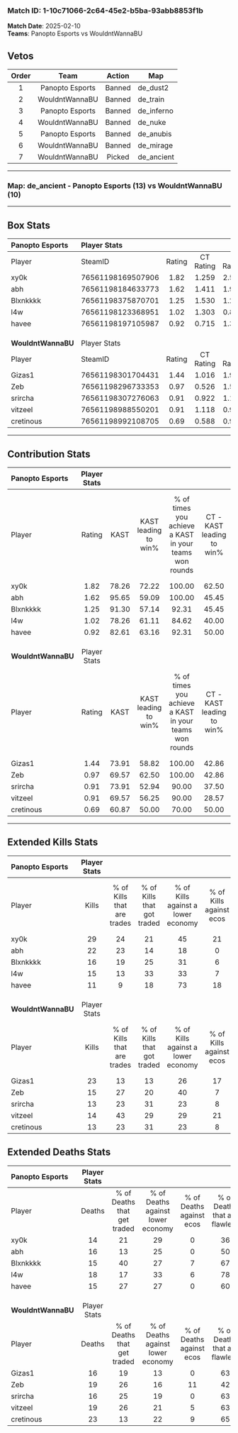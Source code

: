 ### Match ID: 1-10c71066-2c64-45e2-b5ba-93abb8853f1b  
**Match Date**: 2025-02-10  
**Teams**: Panopto Esports vs WouldntWannaBU  

## Vetos  

| Order | Team | Action | Map |
| :---: | :--: | :----: | --- |
| 1 | Panopto Esports | Banned | de_dust2 |
| 2 | WouldntWannaBU | Banned | de_train |
| 3 | Panopto Esports | Banned | de_inferno |
| 4 | WouldntWannaBU | Banned | de_nuke |
| 5 | Panopto Esports | Banned | de_anubis |
| 6 | WouldntWannaBU | Banned | de_mirage |
| 7 | WouldntWannaBU | Picked | de_ancient |

---  

### **Map**: de_ancient - Panopto Esports (13) vs WouldntWannaBU (10)  
---  

## Box Stats  

| **Panopto Esports** | Player Stats      |        |           |          |       |       |       |         |        |      |     |
| :- | :- | :-: | :-: | :-: | :-: | :-: | :-: | :-: | :-: | :-: | :-: |
| Player              | SteamID           | Rating | CT Rating | T Rating | KAST  |  ADR  | Kills | Assists | Deaths | K/D  | HS% |
| xy0k                | 76561198169507906 |  1.82  |   1.259   |  2.579   | 78.26 | 125.2 |  29   |    5    |   14   | 2.07 | 62  |
| abh                 | 76561198184633773 |  1.62  |   1.411   |  1.992   | 95.65 | 109.7 |  22   |   13    |   16   | 1.38 | 72  |
| Blxnkkkk            | 76561198375870701 |  1.25  |   1.530   |  1.235   | 91.30 | 70.2  |  16   |   10    |   15   | 1.07 | 25  |
| l4w                 | 76561198123368951 |  1.02  |   1.303   |  0.865   | 78.26 | 68.4  |  15   |    6    |   18   | 0.83 | 40  |
| havee               | 76561198197105987 |  0.92  |   0.715   |  1.358   | 82.61 | 53.7  |  11   |    5    |   15   | 0.73 | 54  |
|                     |                   |        |           |          |       |       |       |         |        |      |     |
|                     |                   |        |           |          |       |       |       |         |        |      |     |
|                     |                   |        |           |          |       |       |       |         |        |      |     |
| **WouldntWannaBU**  | Player Stats      |        |           |          |       |       |       |         |        |      |     |
| Player              | SteamID           | Rating | CT Rating | T Rating | KAST  |  ADR  | Kills | Assists | Deaths | K/D  | HS% |
| Gizas1              | 76561198301704431 |  1.44  |   1.016   |  1.973   | 73.91 | 101.3 |  23   |    6    |   16   | 1.44 | 56  |
| Zeb                 | 76561198296733353 |  0.97  |   0.526   |  1.596   | 69.57 | 73.1  |  15   |    9    |   19   | 0.79 | 40  |
| srircha             | 76561198307276063 |  0.91  |   0.922   |  1.102   | 73.91 | 52.0  |  13   |    5    |   16   | 0.81 | 15  |
| vitzeel             | 76561198988550201 |  0.91  |   1.118   |  0.950   | 69.57 | 70.4  |  14   |    7    |   19   | 0.74 | 28  |
| cretinous           | 76561198992108705 |  0.69  |   0.588   |  0.924   | 60.87 | 64.9  |  13   |    5    |   23   | 0.57 | 61  |
---  

## Contribution Stats  

| **Panopto Esports** | Player Stats |       |                      |                                                        |                           |                                                             |                          |                                                            |
| :- | :-: | :-: | :-: | :-: | :-: | :-: | :-: | :-: |
| Player              |    Rating    | KAST  | KAST leading to win% | % of times you achieve a KAST in your teams won rounds | CT - KAST leading to win% | CT - % of times you achieve a KAST in your teams won rounds | T - KAST leading to win% | T - % of times you achieve a KAST in your teams won rounds |
| xy0k                |     1.82     | 78.26 |        72.22         |                         100.00                         |           62.50           |                           100.00                            |          80.00           |                           100.00                           |
| abh                 |     1.62     | 95.65 |        59.09         |                         100.00                         |           45.45           |                           100.00                            |          72.73           |                           100.00                           |
| Blxnkkkk            |     1.25     | 91.30 |        57.14         |                         92.31                          |           45.45           |                           100.00                            |          70.00           |                           87.50                            |
| l4w                 |     1.02     | 78.26 |        61.11         |                         84.62                          |           40.00           |                            80.00                            |          87.50           |                           87.50                            |
| havee               |     0.92     | 82.61 |        63.16         |                         92.31                          |           50.00           |                            80.00                            |          72.73           |                           100.00                           |
|                     |              |       |                      |                                                        |                           |                                                             |                          |                                                            |
|                     |              |       |                      |                                                        |                           |                                                             |                          |                                                            |
|                     |              |       |                      |                                                        |                           |                                                             |                          |                                                            |
| **WouldntWannaBU**  | Player Stats |       |                      |                                                        |                           |                                                             |                          |                                                            |
| Player              |    Rating    | KAST  | KAST leading to win% | % of times you achieve a KAST in your teams won rounds | CT - KAST leading to win% | CT - % of times you achieve a KAST in your teams won rounds | T - KAST leading to win% | T - % of times you achieve a KAST in your teams won rounds |
| Gizas1              |     1.44     | 73.91 |        58.82         |                         100.00                         |           42.86           |                           100.00                            |          70.00           |                           100.00                           |
| Zeb                 |     0.97     | 69.57 |        62.50         |                         100.00                         |           42.86           |                           100.00                            |          77.78           |                           100.00                           |
| srircha             |     0.91     | 73.91 |        52.94         |                         90.00                          |           37.50           |                           100.00                            |          66.67           |                           85.71                            |
| vitzeel             |     0.91     | 69.57 |        56.25         |                         90.00                          |           28.57           |                            66.67                            |          77.78           |                           100.00                           |
| cretinous           |     0.69     | 60.87 |        50.00         |                         70.00                          |           50.00           |                           100.00                            |          50.00           |                           57.14                            |
---  

## Extended Kills Stats  

| **Panopto Esports** | Player Stats |                            |                            |                                    |                         |                              |                                 |                                       |                    |           |
| :- | :-: | :-: | :-: | :-: | :-: | :-: | :-: | :-: | :-: | :-: |
| Player              |    Kills     | % of Kills that are trades | % of Kills that got traded | % of Kills against a lower economy | % of Kills against ecos | % of Kills that are flawless | % of Kills that are close duels | % of Kills that are assisted by flash | Pistol Round Kills | AWP Kills |
| xy0k                |      29      |             24             |             21             |                 45                 |           21            |              52              |                0                |                   3                   |         0          |     4     |
| abh                 |      22      |             23             |             14             |                 18                 |            0            |              59              |                5                |                   5                   |         0          |     3     |
| Blxnkkkk            |      16      |             19             |             25             |                 31                 |            6            |              50              |                6                |                   6                   |         0          |     0     |
| l4w                 |      15      |             13             |             33             |                 33                 |            7            |              73              |                7                |                   0                   |         3          |     2     |
| havee               |      11      |             9              |             18             |                 73                 |           18            |              73              |                9                |                   9                   |         0          |     0     |
|                     |              |                            |                            |                                    |                         |                              |                                 |                                       |                    |           |
|                     |              |                            |                            |                                    |                         |                              |                                 |                                       |                    |           |
|                     |              |                            |                            |                                    |                         |                              |                                 |                                       |                    |           |
| **WouldntWannaBU**  | Player Stats |                            |                            |                                    |                         |                              |                                 |                                       |                    |           |
| Player              |    Kills     | % of Kills that are trades | % of Kills that got traded | % of Kills against a lower economy | % of Kills against ecos | % of Kills that are flawless | % of Kills that are close duels | % of Kills that are assisted by flash | Pistol Round Kills | AWP Kills |
| Gizas1              |      23      |             13             |             13             |                 26                 |           17            |              78              |                0                |                   0                   |         0          |     4     |
| Zeb                 |      15      |             27             |             20             |                 40                 |            7            |              47              |               13                |                   0                   |         0          |     0     |
| srircha             |      13      |             23             |             31             |                 23                 |            8            |              46              |                8                |                   0                   |         3          |     2     |
| vitzeel             |      14      |             43             |             29             |                 29                 |           21            |              64              |                0                |                  21                   |         0          |     0     |
| cretinous           |      13      |             23             |             31             |                 23                 |            8            |              46              |                8                |                   8                   |         0          |     2     |
## Extended Deaths Stats  

| **Panopto Esports** | Player Stats |                             |                                   |                          |                               |                            |                           |               |
| :- | :-: | :-: | :-: | :-: | :-: | :-: | :-: | :-: |
| Player              |    Deaths    | % of Deaths that get traded | % of Deaths against lower economy | % of Deaths against ecos | % of Deaths that are flawless | % of Deaths that are close | % of Deaths while blinded | Deaths to AWP |
| xy0k                |      14      |             21              |                29                 |            0             |              36               |             14             |             0             |       1       |
| abh                 |      16      |             13              |                25                 |            0             |              50               |             0              |             6             |       1       |
| Blxnkkkk            |      15      |             40              |                27                 |            7             |              67               |             0              |             7             |       0       |
| l4w                 |      18      |             17              |                33                 |            6             |              78               |             6              |             0             |       0       |
| havee               |      15      |             27              |                27                 |            0             |              60               |             7              |            13             |       1       |
|                     |              |                             |                                   |                          |                               |                            |                           |               |
|                     |              |                             |                                   |                          |                               |                            |                           |               |
|                     |              |                             |                                   |                          |                               |                            |                           |               |
| **WouldntWannaBU**  | Player Stats |                             |                                   |                          |                               |                            |                           |               |
| Player              |    Deaths    | % of Deaths that get traded | % of Deaths against lower economy | % of Deaths against ecos | % of Deaths that are flawless | % of Deaths that are close | % of Deaths while blinded | Deaths to AWP |
| Gizas1              |      16      |             19              |                13                 |            0             |              63               |             0              |             0             |       1       |
| Zeb                 |      19      |             26              |                16                 |            11            |              42               |             11             |             5             |       1       |
| srircha             |      16      |             25              |                19                 |            0             |              63               |             6              |             6             |       1       |
| vitzeel             |      19      |             26              |                21                 |            5             |              63               |             5              |             0             |       0       |
| cretinous           |      23      |             13              |                22                 |            9             |              65               |             0              |             9             |       0       |
